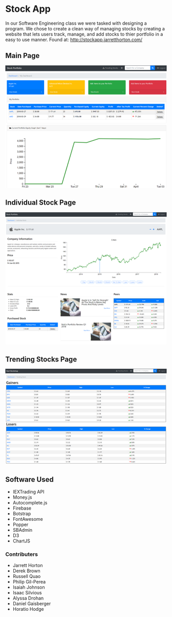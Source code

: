 # Stock App


In our Software Engineering class we were tasked with designing a program. We chose to create a clean way of managing stocks by creating a website that lets users track, manage, and add stocks to thier portfolio in a easy to use manner. Found at: http://stockapp.jarretthorton.com/

## Main Page
![alt text](https://github.com/StockAppSoftwareEng450/Stock-App/blob/master/images/index1.PNG)

## Individual Stock Page
![alt text](https://github.com/StockAppSoftwareEng450/Stock-App/blob/master/images/individualStockPage1.PNG)

## Trending Stocks Page
![alt text](https://github.com/StockAppSoftwareEng450/Stock-App/blob/master/images/TrendingStocks1.PNG)

## Software Used
- IEXTrading API
- Money.js 
- Autocomplete.js
- Firebase
- Botstrap
- FontAwesome
- Popper
- SBAdmin
- D3
- ChartJS

### Contributers
- Jarrett Horton
- Derek Brown
- Russell Quao
- Philip Gil-Perea
- Isaiah Johnson
- Isaac Silvious
- Alyssa Drohan
- Daniel Gaisberger 
- Horatio Hodge


